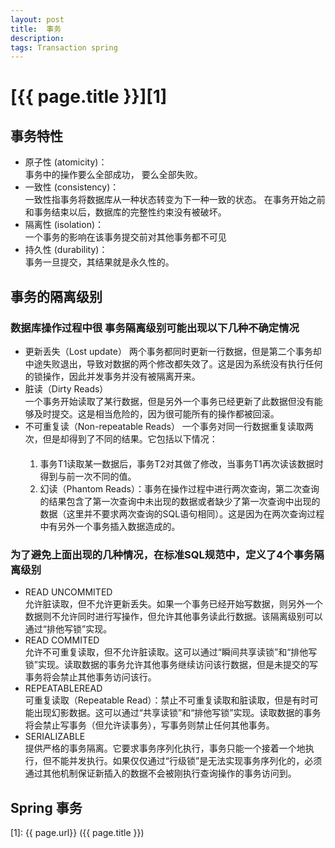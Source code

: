 ```yaml
---
layout: post
title:  事务
description: 
tags: Transaction spring
---
```


# [{{ page.title }}][1]

事务特性
-------

- 原子性 (atomicity)：  
	事务中的操作要么全部成功， 要么全部失败。  
- 一致性 (consistency)：  
	一致性指事务将数据库从一种状态转变为下一种一致的状态。 在事务开始之前和事务结束以后，数据库的完整性约束没有被破坏。
- 隔离性 (isolation)：  
	一个事务的影响在该事务提交前对其他事务都不可见
- 持久性 (durability)：  
	事务一旦提交，其结果就是永久性的。

事务的隔离级别
------------

### 数据库操作过程中很  事务隔离级别可能出现以下几种不确定情况

- 更新丢失（Lost update） 
	两个事务都同时更新一行数据，但是第二个事务却中途失败退出，导致对数据的两个修改都失效了。这是因为系统没有执行任何的锁操作，因此并发事务并没有被隔离开来。
- 脏读（Dirty Reads）  
	一个事务开始读取了某行数据，但是另外一个事务已经更新了此数据但没有能够及时提交。这是相当危险的，因为很可能所有的操作都被回滚。
- 不可重复读（Non-repeatable Reads）
	一个事务对同一行数据重复读取两次，但是却得到了不同的结果。它包括以下情况：  
　　
	1. 事务T1读取某一数据后，事务T2对其做了修改，当事务T1再次读该数据时得到与前一次不同的值。  
	2. 幻读（Phantom Reads）：事务在操作过程中进行两次查询，第二次查询的结果包含了第一次查询中未出现的数据或者缺少了第一次查询中出现的数据（这里并不要求两次查询的SQL语句相同）。这是因为在两次查询过程中有另外一个事务插入数据造成的。

### 为了避免上面出现的几种情况，在标准SQL规范中，定义了4个事务隔离级别

- READ UNCOMMITED  
	允许脏读取，但不允许更新丢失。如果一个事务已经开始写数据，则另外一个数据则不允许同时进行写操作，但允许其他事务读此行数据。该隔离级别可以通过“排他写锁”实现。
- READ COMMITED  
	允许不可重复读取，但不允许脏读取。这可以通过“瞬间共享读锁”和“排他写锁”实现。读取数据的事务允许其他事务继续访问该行数据，但是未提交的写事务将会禁止其他事务访问该行。
- REPEATABLEREAD  
	可重复读取（Repeatable Read）：禁止不可重复读取和脏读取，但是有时可能出现幻影数据。这可以通过“共享读锁”和“排他写锁”实现。读取数据的事务将会禁止写事务（但允许读事务），写事务则禁止任何其他事务。
- SERIALIZABLE  
	提供严格的事务隔离。它要求事务序列化执行，事务只能一个接着一个地执行，但不能并发执行。如果仅仅通过“行级锁”是无法实现事务序列化的，必须通过其他机制保证新插入的数据不会被刚执行查询操作的事务访问到。

Spring 事务
----------

	


[1]:    {{ page.url}}  ({{ page.title }})
